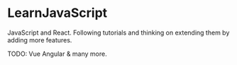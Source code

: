 # LearnJavaScript
JavaScript and React. Following tutorials and thinking on extending them by adding more features. 

TODO:
Vue
Angular
& many more.
